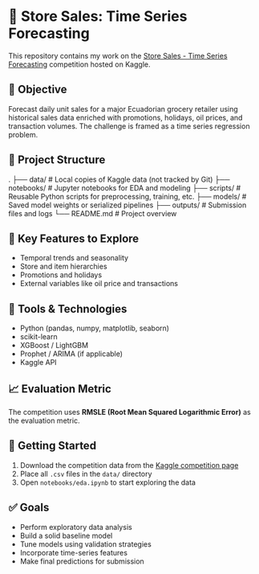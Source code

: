 # 🏪 Store Sales: Time Series Forecasting

This repository contains my work on the [Store Sales - Time Series Forecasting](https://www.kaggle.com/competitions/store-sales-time-series-forecasting) competition hosted on Kaggle.

## 📌 Objective

Forecast daily unit sales for a major Ecuadorian grocery retailer using historical sales data enriched with promotions, holidays, oil prices, and transaction volumes. The challenge is framed as a time series regression problem.

## 📂 Project Structure

.
├── data/ # Local copies of Kaggle data (not tracked by Git)
├── notebooks/ # Jupyter notebooks for EDA and modeling
├── scripts/ # Reusable Python scripts for preprocessing, training, etc.
├── models/ # Saved model weights or serialized pipelines
├── outputs/ # Submission files and logs
└── README.md # Project overview


## 🧠 Key Features to Explore

- Temporal trends and seasonality
- Store and item hierarchies
- Promotions and holidays
- External variables like oil price and transactions

## 🔧 Tools & Technologies

- Python (pandas, numpy, matplotlib, seaborn)
- scikit-learn
- XGBoost / LightGBM
- Prophet / ARIMA (if applicable)
- Kaggle API

## 📈 Evaluation Metric

The competition uses **RMSLE (Root Mean Squared Logarithmic Error)** as the evaluation metric.

## 🚀 Getting Started

1. Download the competition data from the [Kaggle competition page](https://www.kaggle.com/competitions/store-sales-time-series-forecasting/data)
2. Place all `.csv` files in the `data/` directory
3. Open `notebooks/eda.ipynb` to start exploring the data

## ✅ Goals

- Perform exploratory data analysis
- Build a solid baseline model
- Tune models using validation strategies
- Incorporate time-series features
- Make final predictions for submission
